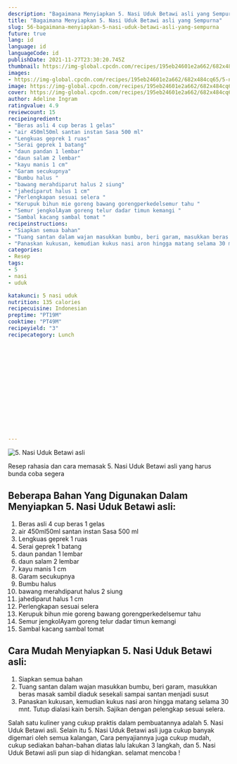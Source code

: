 ```yaml
---
description: "Bagaimana Menyiapkan 5. Nasi Uduk Betawi asli yang Sempurna"
title: "Bagaimana Menyiapkan 5. Nasi Uduk Betawi asli yang Sempurna"
slug: 56-bagaimana-menyiapkan-5-nasi-uduk-betawi-asli-yang-sempurna
future: true
lang: id
language: id
languageCode: id
publishDate: 2021-11-27T23:30:20.745Z 
thumbnail: https://img-global.cpcdn.com/recipes/195eb24601e2a662/682x484cq65/5-nasi-uduk-betawi-asli-foto-resep-utama.webp
images:
- https://img-global.cpcdn.com/recipes/195eb24601e2a662/682x484cq65/5-nasi-uduk-betawi-asli-foto-resep-utama.webp
image: https://img-global.cpcdn.com/recipes/195eb24601e2a662/682x484cq65/5-nasi-uduk-betawi-asli-foto-resep-utama.webp
cover: https://img-global.cpcdn.com/recipes/195eb24601e2a662/682x484cq65/5-nasi-uduk-betawi-asli-foto-resep-utama.webp
author: Adeline Ingram
ratingvalue: 4.9
reviewcount: 15
recipeingredient:
- "Beras asli 4 cup beras 1 gelas"
- "air 450ml50ml santan instan Sasa 500 ml"
- "Lengkuas geprek 1 ruas"
- "Serai geprek 1 batang"
- "daun pandan 1 lembar"
- "daun salam 2 lembar"
- "kayu manis 1 cm"
- "Garam secukupnya"
- "Bumbu halus "
- "bawang merahdiparut halus 2 siung"
- "jahediparut halus 1 cm"
- "Perlengkapan sesuai selera "
- "Kerupuk bihun mie goreng bawang gorengperkedelsemur tahu "
- "Semur jengkolAyam goreng telur dadar timun kemangi "
- "Sambal kacang sambal tomat "
recipeinstructions:
- "Siapkan semua bahan"
- "Tuang santan dalam wajan masukkan bumbu, beri garam, masukkan beras masak sambil diaduk sesekali sampai santan menjadi susut"
- "Panaskan kukusan, kemudian kukus nasi aron hingga matang selama 30 mnt. Tutup dialasi kain bersih. Sajikan dengan pelengkap sesuai selera."
categories:
- Resep
tags:
- 5
- nasi
- uduk

katakunci: 5 nasi uduk 
nutrition: 135 calories
recipecuisine: Indonesian
preptime: "PT19M"
cooktime: "PT49M"
recipeyield: "3"
recipecategory: Lunch


     
    
    
    
    
    
    
    
    
    
    
      
    
---
```



![5. Nasi Uduk Betawi asli](https://img-global.cpcdn.com/recipes/195eb24601e2a662/682x484cq65/5-nasi-uduk-betawi-asli-foto-resep-utama.webp)

Resep rahasia dan cara memasak  5. Nasi Uduk Betawi asli yang harus bunda coba segera

<!--inarticleads1-->

## Beberapa Bahan Yang Digunakan Dalam Menyiapkan 5. Nasi Uduk Betawi asli:

1. Beras asli 4 cup beras 1 gelas
1. air 450ml50ml santan instan Sasa 500 ml
1. Lengkuas geprek 1 ruas
1. Serai geprek 1 batang
1. daun pandan 1 lembar
1. daun salam 2 lembar
1. kayu manis 1 cm
1. Garam secukupnya
1. Bumbu halus 
1. bawang merahdiparut halus 2 siung
1. jahediparut halus 1 cm
1. Perlengkapan sesuai selera 
1. Kerupuk bihun mie goreng bawang gorengperkedelsemur tahu 
1. Semur jengkolAyam goreng telur dadar timun kemangi 
1. Sambal kacang sambal tomat 



<!--inarticleads2-->

## Cara Mudah Menyiapkan 5. Nasi Uduk Betawi asli:

1. Siapkan semua bahan
1. Tuang santan dalam wajan masukkan bumbu, beri garam, masukkan beras masak sambil diaduk sesekali sampai santan menjadi susut
1. Panaskan kukusan, kemudian kukus nasi aron hingga matang selama 30 mnt. Tutup dialasi kain bersih. Sajikan dengan pelengkap sesuai selera.




Salah satu kuliner yang cukup praktis dalam pembuatannya adalah  5. Nasi Uduk Betawi asli. Selain itu  5. Nasi Uduk Betawi asli  juga cukup banyak digemari oleh semua kalangan, Cara penyajiannya juga cukup mudah, cukup sediakan bahan-bahan diatas lalu lakukan 3 langkah, dan  5. Nasi Uduk Betawi asli  pun siap di hidangkan. selamat mencoba !
